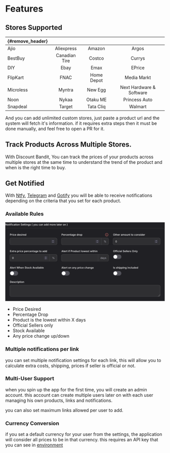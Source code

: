 # Features

## Stores Supported


| {#remove_header} |               |            |                          | 
|------------------|:-------------:|:----------:|:------------------------:|
| Ajio             |  Aliexpress   |   Amazon   |          Argos           | 
| BestBuy          | Canadian Tire |   Costco   |          Currys          |
| DIY              |     Ebay      |    Emax    |          EPrice          |
| FlipKart         |     FNAC      | Home Depot |       Media Markt        |
| Microless        |    Myntra     |  New Egg   | Next Hardware & Software |
| Noon             |     Nykaa     |  Otaku ME  |      Princess Auto       |
| Snapdeal         |    Target     | Tata Cliq  |         Walmart          |


And you can add unlimited custom stores, just paste a product url and the system will fetch it's information.
if it requires extra steps then it must be done manually, and feel free to open a PR for it.

## Track Products Across Multiple Stores.

With Discount Bandit, You can track the prices of your products across multiple stores at the same time to understand the trend of the product and when is the right time to buy.

## Get Notified

With [Ntfy](https://ntfy.sh), [Telegram](https://web.telegram.org) and  [Gotify](https://gotify.net/)  you will be able to receive notifications depending on the criteria that you set for each product.

### Available Rules

![Available Options](public/website/available_options.png)
* Price Desired
* Percentage Drop
* Product is the lowest within X days
* Official Sellers only
* Stock Available
* Any price change up/down

### Multiple notifications per link
you can set multiple notification settings for each link, this will allow you to calculate extra costs, shipping, prices if seller is official or not.

### Multi-User Support
when you spin up the app for the first time, you will create an admin account. this account can create multiple users later on with each user managing his own products, links and notifications.

you can also set maximum links allowed per user to add. 

### Currency Conversion
if you set a default currency for your user from the settings, the application will consider all prices to be in that currency.
this requires an API key that you can see in [environment](/environments)